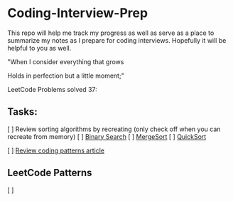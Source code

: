 # Coding-Interview-Prep

This repo will help me track my progress as well as serve as a place to summarize my notes as I prepare for coding interviews. Hopefully it will be helpful
to you as well.

"When I consider everything that grows

Holds in perfection but a little moment;"

LeetCode Problems solved 37:

## Tasks:
[ ] Review sorting algorithms by recreating (only check off when you can recreate from memory)
[ ] [Binary Search](https://www.youtube.com/watch?v=C2apEw9pgtw)
[ ] [MergeSort](https://www.youtube.com/watch?v=mB5HXBb_HY8)
[ ] [QuickSort](https://www.youtube.com/watch?v=7h1s2SojIRw)

[ ] [Review coding patterns article](https://hackernoon.com/14-patterns-to-ace-any-coding-interview-question-c5bb3357f6ed)



## LeetCode Patterns
[ ]


